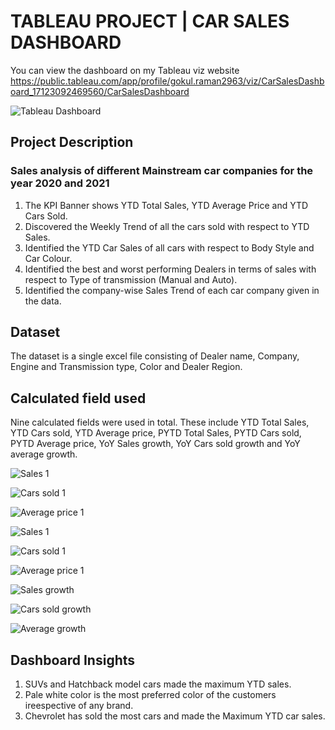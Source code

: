 # TABLEAU PROJECT | CAR SALES DASHBOARD
You can view the dashboard on my Tableau viz website https://public.tableau.com/app/profile/gokul.raman2963/viz/CarSalesDashboard_17123092469560/CarSalesDashboard

![Tableau Dashboard](https://github.com/Gokul-Raman-98/Tableau-Projects/assets/168402268/0c253ebf-c47d-4e65-b94d-72970d2be015)

## Project Description
### Sales analysis of different Mainstream car companies for the year 2020 and 2021

1. The KPI Banner shows YTD Total Sales, YTD Average Price and YTD Cars Sold.
2. Discovered the Weekly Trend of all the cars sold with respect to YTD Sales.
3. Identified the YTD Car Sales of all cars with respect to Body Style and Car Colour.
4. Identified the best and worst performing Dealers in terms of sales with respect to Type of transmission (Manual and Auto).
5. Identified the company-wise Sales Trend of each car company given in the data.

## Dataset
The dataset is a single excel file consisting of Dealer name, Company, Engine and Transmission type, Color and Dealer Region.

## Calculated field used
Nine calculated fields were used in total. These include YTD Total Sales, YTD Cars sold, YTD Average price, PYTD Total Sales, PYTD Cars sold, PYTD Average price, YoY Sales growth, YoY Cars sold growth and YoY average growth. 

![Sales 1](https://github.com/Gokul-Raman-98/Tableau-Projects/assets/168402268/807a3e48-1bc2-41cb-bb25-c9fb6dc04675)

![Cars sold 1](https://github.com/Gokul-Raman-98/Tableau-Projects/assets/168402268/74b85604-d2f5-4e3f-8855-1c51bf0060be)

![Average price 1](https://github.com/Gokul-Raman-98/Tableau-Projects/assets/168402268/ff2a0b08-487a-4fc4-9834-fb91808c4f66)

![Sales 1](https://github.com/Gokul-Raman-98/Tableau-Projects/assets/168402268/5e6ae5f9-cd27-40c7-bae7-63c32eb80e93)

![Cars sold 1](https://github.com/Gokul-Raman-98/Tableau-Projects/assets/168402268/b00e3e0f-74de-4390-8e4e-0ddff0c7ce6f)

![Average price 1](https://github.com/Gokul-Raman-98/Tableau-Projects/assets/168402268/cc059d2f-b71b-4a75-9010-a552727c70cd)

![Sales growth](https://github.com/Gokul-Raman-98/Tableau-Projects/assets/168402268/95392f77-3d4d-4e5f-b5c6-a61eeada9db4)

![Cars sold growth](https://github.com/Gokul-Raman-98/Tableau-Projects/assets/168402268/8fa5c775-206e-43ad-a0f9-11722301b993)

![Average growth](https://github.com/Gokul-Raman-98/Tableau-Projects/assets/168402268/8be04f51-efdd-4bb3-8838-8bb58ac27681)

## Dashboard Insights

1. SUVs and Hatchback model cars made the maximum YTD sales.
2. Pale white color is the most preferred color of the customers ireespective of any brand.
3. Chevrolet has sold the most cars and made the Maximum YTD car sales.

